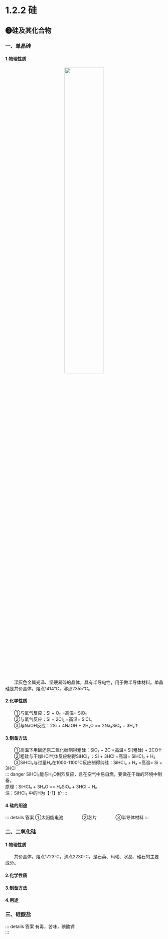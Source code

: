 # 1.2.2 硅

## ❸硅及其化合物  
### 一、单晶硅  
#### 1.物理性质  
<div align=center>
<img src=https://gd-hbimg.huaban.com/58b1ade2283e0f6cbe57df1e1741b1ddfdf893a343209-0OM1eT_fw1200webp width=50% /> 
</div>  
&emsp;&emsp;深灰色金属光泽、坚硬易碎的晶体，具有半导电性，用于做半导体材料。单晶硅是共价晶体，熔点1414℃，沸点2355℃。 

#### 2.化学性质  
&emsp;&emsp;①与氧气反应：Si + O₂ =高温= SiO₂  
&emsp;&emsp;②与氯气反应：Si + 2Cl₂ =高温= SiCl₄  
&emsp;&emsp;③与NaOH反应：2Si + 4NaOH + 2H₂O == 2Na₂SiO₃ + 3H₂↑

#### 3.制备方法  
&emsp;&emsp;①高温下用碳还原二氧化硅制得粗硅：SiO₂ + 2C =高温= Si(粗硅) + 2CO↑  
&emsp;&emsp;②粗硅与干燥HCl气体反应制得SiHCl₃ ：Si + 3HCl =高温= SiHCl₃ + H₂  
&emsp;&emsp;③SiHCl₃与过量H₂在1000-1100℃反应制得纯硅：SiHCl₃ + H₂ =高温= Si + 3HCl  
::: danger
SiHCl₃能与H₂O剧烈反应，且在空气中易自燃，要做在干燥的环境中制备。  
原理：SiHCl₃ + 3H₂O == H₂SiO₃ + 3HCl + H₂   
注：SiHCl₃ 中的H为【-1】价
:::

#### 4.硅的用途  
::: details 答案 
①太阳能电池&emsp;&emsp;&emsp;&emsp;  ②芯片&emsp;&emsp;&emsp;&emsp;  ③半导体材料
:::

### 二、二氧化硅  
#### 1.物理性质  
&emsp;&emsp;共价晶体，熔点1723℃，沸点2230℃。是石英、玛瑙、水晶、硅石的主要成分。
#### 2.化学性质  

#### 3.制备方法  

#### 4.用途



### 三、硅酸盐  








::: details 答案
有毒，苦味，碘酸钾  
:::